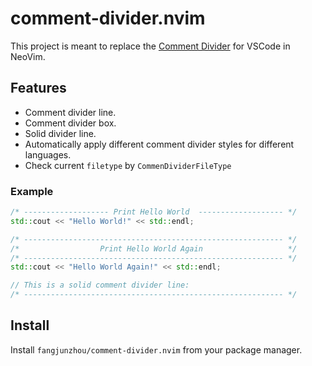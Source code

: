 # comment-divider.nvim

This project is meant to replace the [Comment Divider](https://github.com/stackbreak/comment-divider) for VSCode in NeoVim.

## Features

- Comment divider line.
- Comment divider box.
- Solid divider line.
- Automatically apply different comment divider styles for different languages.
- Check current `filetype` by `CommenDividerFileType`

### Example
```c++
/* ------------------- Print Hello World  ------------------- */
std::cout << "Hello World!" << std::endl;

/* ---------------------------------------------------------- */
/*                  Print Hello World Again                   */
/* ---------------------------------------------------------- */
std::cout << "Hello World Again!" << std::endl;

// This is a solid comment divider line:
/* ---------------------------------------------------------- */
```

## Install

Install `fangjunzhou/comment-divider.nvim` from your package manager.
